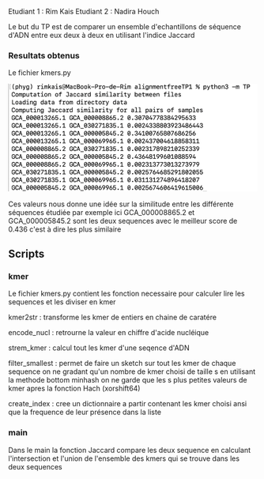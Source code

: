 Etudiant 1 : Rim Kais
Etudiant 2 : Nadira Houch

Le but du TP est de comparer un ensemble d'echantillons de séquence d'ADN entre eux deux à deux en utilisant l'indice Jaccard

### Resultats obtenus
Le fichier kmers.py 

![resultats](resultat.png)

Ces valeurs nous donne une idée sur la similitude entre les différente séquences étudiée par exemple ici GCA_000008865.2 et GCA_000005845.2 sont les deux sequences avec le meilleur score de 0.436 c'est à dire les plus similaire 

## Scripts

### kmer
 
Le fichier kmers.py contient les fonction necessaire pour calculer lire les sequences et les diviser en kmer

kmer2str : transforme les kmer de entiers en chaine de caratére 

encode_nucl : retrourne la valeur en chiffre d'acide nucléique

strem_kmer : calcul tout les kmer d'une seqence d'ADN 

filter_smallest : permet de faire un sketch sur tout les kmer de chaque sequence on ne gradant qu'un nombre de kmer choisi de taille s en utilisant la methode bottom minhash on ne garde que les s plus petites valeurs de kmer apres la fonction Hach (xorshift64)

create_index : cree un dictionnaire a partir contenant les kmer choisi ansi que la frequence de leur présence dans la liste 



### main

Dans le main la fonction Jaccard compare les deux sequence en calculant l'intersection et l'union de l'ensemble des kmers qui se trouve dans les deux sequences 
